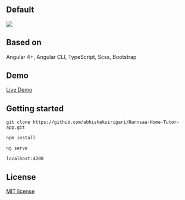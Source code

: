 
Default
---
![](https://raw.githubusercontent.com/bknds/ng-pi-admin/master/default.png)


## Based on
Angular 4+, Angular CLI, TypeScript, Scss, Bootstrap

## Demo

[Live Demo](http://13.232.96.211/admin/)

## Getting started
```
git clone https://github.com/abhisheksirigari/Hannsaa-Home-Tutor-app.git

npm install

ng serve 

localhost:4200
```

## License
[MIT license](LICENSE)
